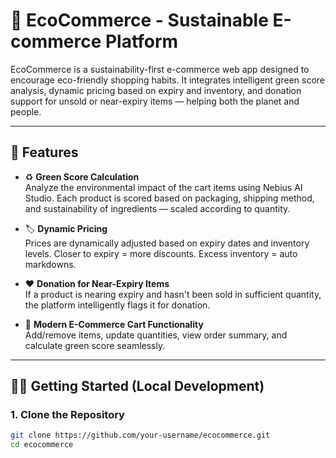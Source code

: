 # 🌿 EcoCommerce - Sustainable E-commerce Platform

EcoCommerce is a sustainability-first e-commerce web app designed to encourage eco-friendly shopping habits. It integrates intelligent green score analysis, dynamic pricing based on expiry and inventory, and donation support for unsold or near-expiry items — helping both the planet and people.

---

## 🚀 Features

- ♻️ **Green Score Calculation**  
  Analyze the environmental impact of the cart items using Nebius AI Studio. Each product is scored based on packaging, shipping method, and sustainability of ingredients — scaled according to quantity.

- 🏷️ **Dynamic Pricing**  
  Prices are dynamically adjusted based on expiry dates and inventory levels. Closer to expiry = more discounts. Excess inventory = auto markdowns.

- ❤️ **Donation for Near-Expiry Items**  
  If a product is nearing expiry and hasn't been sold in sufficient quantity, the platform intelligently flags it for donation.

- 🛒 **Modern E-Commerce Cart Functionality**  
  Add/remove items, update quantities, view order summary, and calculate green score seamlessly.

---

## 🧑‍💻 Getting Started (Local Development)

### 1. Clone the Repository

```bash
git clone https://github.com/your-username/ecocommerce.git
cd ecocommerce
